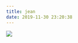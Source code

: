 ```yaml
---
title: jean
date: 2019-11-30 23:20:38
---
```


<a href='https://photos.google.com/share/AF1QipP7CfxPVxieTgFQZ3OMcO0AIw5wt8TFq_egsO31T26jQOGOQfK-LRIev02iAK1Y8g?key=UGV1STJ0enJWZG9xSlc1TTlDTUZDbjFVTnVMbGR3&source=ctrlq.org'><img src='https://lh3.googleusercontent.com/ejWU2nfQbr10HLFwyxQ3jG8z6B6_h7nLsStjgrcntfN8bL5dAgi1nxinwxELBDq2579OUv0NME6JYzUrhEVmjE-bRlgAOisBMayxTKEvRSRpNofKosV6TSx3GMqIVRZjSj3PHIlnJA=w2400' /></a>